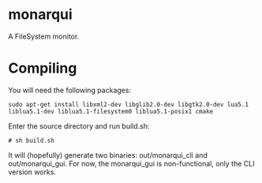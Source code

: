 monarqui
========

A FileSystem monitor.

Compiling
========

You will need the following packages:


    sudo apt-get install libxml2-dev libglib2.0-dev libgtk2.0-dev lua5.1 liblua5.1-dev liblua5.1-filesystem0 liblua5.1-posix1 cmake

Enter the source directory and run build.sh:

    # sh build.sh

It will (hopefully) generate two binaries: out/monarqui_cli and out/monarqui_gui. For now, the monarqui_gui is non-functional, only the CLI version works.

